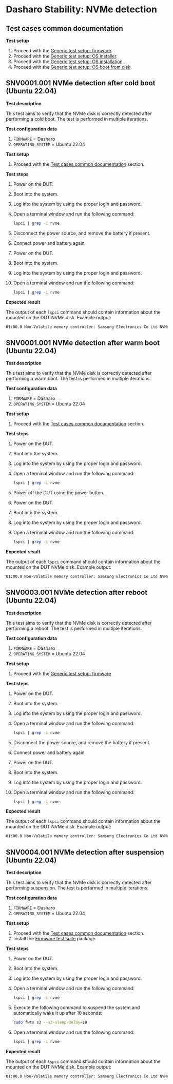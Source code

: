 # Dasharo Stability: NVMe detection

## Test cases common documentation

**Test setup**

1. Proceed with the
   [Generic test setup: firmware](../../generic-test-setup/#firmware).
1. Proceed with the
   [Generic test setup: OS installer](../../generic-test-setup/#os-installer).
1. Proceed with the
   [Generic test setup: OS installation](../../generic-test-setup/#os-installation).
1. Proceed with the
   [Generic test setup: OS boot from disk](../../generic-test-setup/#os-boot-from-disk).

## SNV0001.001 NVMe detection after cold boot (Ubuntu 22.04)

**Test description**

This test aims to verify that the NVMe disk is correctly detected after
performing a cold boot. The test is performed in multiple iterations.

**Test configuration data**

1. `FIRMWARE` = Dasharo
1. `OPERATING_SYSTEM` = Ubuntu 22.04

**Test setup**

1. Proceed with the
   [Test cases common documentation](#test-cases-common-documentation) section.

**Test steps**

1. Power on the DUT.
1. Boot into the system.
1. Log into the system by using the proper login and password.
1. Open a terminal window and run the following command:

    ```bash
    lspci | grep -i nvme
    ```

1. Disconnect the power source, and remove the battery if present.
1. Connect power and battery again.
1. Power on the DUT.
1. Boot into the system.
1. Log into the system by using the proper login and password.
1. Open a terminal window and run the following command:

    ```bash
    lspci | grep -i nvme
    ```

**Expected result**

The output of each `lspci` command should contain information about the mounted
on the DUT NVMe disk. Example output:

```bash
01:00.0 Non-Volatile memory controller: Samsung Electronics Co Ltd NVMe SSD Controller 980
```

## SNV0001.001 NVMe detection after warm boot (Ubuntu 22.04)

**Test description**

This test aims to verify that the NVMe disk is correctly detected after
performing a warm boot. The test is performed in multiple iterations.

**Test configuration data**

1. `FIRMWARE` = Dasharo
1. `OPERATING_SYSTEM` = Ubuntu 22.04

**Test setup**

1. Proceed with the
   [Test cases common documentation](#test-cases-common-documentation) section.

**Test steps**

1. Power on the DUT.
1. Boot into the system.
1. Log into the system by using the proper login and password.
1. Open a terminal window and run the following command:

    ```bash
    lspci | grep -i nvme
    ```

1. Power off the DUT using the power button.
1. Power on the DUT.
1. Boot into the system.
1. Log into the system by using the proper login and password.
1. Open a terminal window and run the following command:

    ```bash
    lspci | grep -i nvme
    ```

**Expected result**

The output of each `lspci` command should contain information about the mounted
on the DUT NVMe disk. Example output:

```bash
01:00.0 Non-Volatile memory controller: Samsung Electronics Co Ltd NVMe SSD Controller 980
```

## SNV0003.001 NVMe detection after reboot (Ubuntu 22.04)

**Test description**

This test aims to verify that the NVMe disk is correctly detected after
performing a reboot. The test is performed in multiple iterations.

**Test configuration data**

1. `FIRMWARE` = Dasharo
1. `OPERATING_SYSTEM` = Ubuntu 22.04

**Test setup**

1. Proceed with the
   [Generic test setup: firmware](../../generic-test-setup#firmware)

**Test steps**

1. Power on the DUT.
1. Boot into the system.
1. Log into the system by using the proper login and password.
1. Open a terminal window and run the following command:

    ```bash
    lspci | grep -i nvme
    ```

1. Disconnect the power source, and remove the battery if present.
1. Connect power and battery again.
1. Power on the DUT.
1. Boot into the system.
1. Log into the system by using the proper login and password.
1. Open a terminal window and run the following command:

    ```bash
    lspci | grep -i nvme
    ```

**Expected result**

The output of each `lspci` command should contain information about the mounted
on the DUT NVMe disk. Example output:

```bash
01:00.0 Non-Volatile memory controller: Samsung Electronics Co Ltd NVMe SSD Controller 980
```

## SNV0004.001 NVMe detection after suspension (Ubuntu 22.04)

**Test description**

This test aims to verify that the NVMe disk is correctly detected after
performing suspension. The test is performed in multiple iterations.

**Test configuration data**

1. `FIRMWARE` = Dasharo
1. `OPERATING_SYSTEM` = Ubuntu 22.04

**Test setup**

1. Proceed with the
   [Test cases common documentation](#test-cases-common-documentation) section.
1. Install the [Firmware test suite](https://wiki.ubuntu.com/FirmwareTestSuite)
   package.

**Test steps**

1. Power on the DUT.
1. Boot into the system.
1. Log into the system by using the proper login and password.
1. Open a terminal window and run the following command:

    ```bash
    lspci | grep -i nvme
    ```

1. Execute the following command to suspend the system and automatically wake it
   up after 10 seconds:

    ```bash
    sudo fwts s3 --s3-sleep-delay=10
    ```

1. Open a terminal window and run the following command:

    ```bash
    lspci | grep -i nvme
    ```

**Expected result**

The output of each `lspci` command should contain information about the mounted
on the DUT NVMe disk. Example output:

```bash
01:00.0 Non-Volatile memory controller: Samsung Electronics Co Ltd NVMe SSD Controller 980
```
